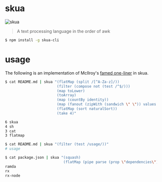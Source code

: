 # skua
![skua](https://upload.wikimedia.org/wikipedia/commons/0/0d/Stercorarius_pomarinusPCCA20070623-3985B.jpg)

> A text processing language in the order of awk

```sh
$ npm install -g skua-cli
```

# usage

The following is an implementation of McIlroy's [famed
one-liner](http://www.leancrew.com/all-this/2011/12/more-shell-less-egg/) in
skua.

```sh
$ cat README.md | skua "(flatMap (split /[^A-Za-z]/))
                        (filter (compose not (test /^$/)))
                        (map toLower)
                        (toArray)
                        (map (countBy identity))
                        (map (fanout (zipWith (sandwich \" \")) values keys))
                        (flatMap (sort naturalSort))
                        (take 4)"

6 skua
4 sh
3 cat
3 flatmap
```

```sh
$ cat README.md | skua "(filter (test /usage/))"
# usage
```

```sh
$ cat package.json | skua "(squash)
                           (flatMap (pipe parse (prop \"dependencies\") keys))"
ramda
rx
rx-node
```

